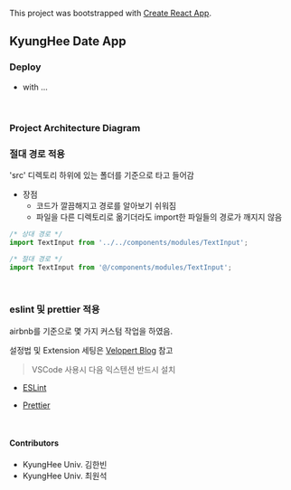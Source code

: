 This project was bootstrapped with [Create React App](https://github.com/facebook/create-react-app).

## KyungHee Date App

### Deploy

- with ...

<br />

### Project Architecture Diagram

### 절대 경로 적용

'src' 디렉토리 하위에 있는 폴더를 기준으로 타고 들어감

- 장점
  - 코드가 깔끔해지고 경로를 알아보기 쉬워짐
  - 파일을 다른 디렉토리로 옮기더라도 import한 파일들의 경로가 깨지지 않음

```javascript
/* 상대 경로 */
import TextInput from '../../components/modules/TextInput';

/* 절대 경로 */
import TextInput from '@/components/modules/TextInput';
```

<br />

### eslint 및 prettier 적용

airbnb를 기준으로 몇 가지 커스텀 작업을 하였음.

설정법 및 Extension 세팅은 [Velopert Blog](https://velog.io/@velopert/eslint-and-prettier-in-react) 참고

> VSCode 사용시 다음 익스텐션 반드시 설치

- [ESLint](https://marketplace.visualstudio.com/itemdetails?itemName=dbaeumer.vscode-eslint)

- [Prettier](https://marketplace.visualstudio.com/itemdetails?itemName=esbenp.prettier-vscode)

  <br />

#### Contributors

- KyungHee Univ. 김한빈
- KyungHee Univ. 최원석
